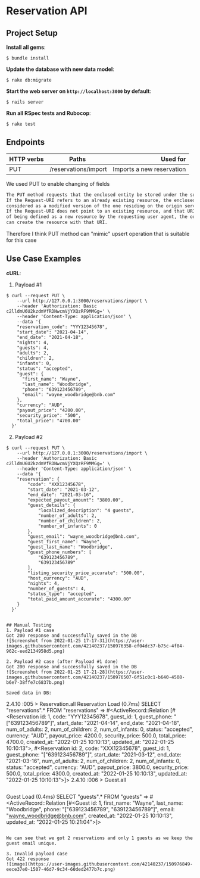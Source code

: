 # Reservation API

## Project Setup

**Install all gems**:

```console
$ bundle install
```

**Update the database with new data model**:

```console
$ rake db:migrate
```

**Start the web server on `http://localhost:3000` by default**:

```console
$ rails server
```

**Run all RSpec tests and Rubocop**:

```console
$ rake test
```

## Endpoints

| HTTP verbs | Paths  | Used for |
| ---------- | ------ | --------:|
| PUT | /reservations/import| Imports a new reservation |

We used PUT to enable changing of fields
```markdown
The PUT method requests that the enclosed entity be stored under the supplied Request-URI. 
If the Request-URI refers to an already existing resource, the enclosed entity SHOULD be 
considered as a modified version of the one residing on the origin server. 
If the Request-URI does not point to an existing resource, and that URI is capable 
of being defined as a new resource by the requesting user agent, the origin server 
can create the resource with that URI.
```

Therefore I think PUT method can "mimic" upsert operation that is suitable for this case

## Use Case Examples

**cURL**:

1. Payload #1
```console
$ curl --request PUT \
    --url http://127.0.0.1:3000/reservations/import \
    --header 'Authorization: Basic c2lldmU6U2kzdmVfRDNwcmVjYXQzRF9MMGg=' \
    --header 'Content-Type: application/json' \
    --data '{
    "reservation_code": "YYY12345678",
    "start_date": "2021-04-14",
    "end_date": "2021-04-18",
    "nights": 4,
    "guests": 4,
    "adults": 2,
    "children": 2,
    "infants": 0,
    "status": "accepted",
    "guest": {
      "first_name": "Wayne",
      "last_name": "Woodbridge",
      "phone": "639123456789",
      "email": "wayne_woodbridge@bnb.com"
    },
    "currency": "AUD",
    "payout_price": "4200.00",
    "security_price": "500",
    "total_price": "4700.00"
  }'
```

2. Payload #2
```console
$ curl --request PUT \
    --url http://127.0.0.1:3000/reservations/import \
    --header 'Authorization: Basic c2lldmU6U2kzdmVfRDNwcmVjYXQzRF9MMGg=' \
    --header 'Content-Type: application/json' \
    --data '{
  	"reservation": {
  		"code": "XXX12345678",
  		"start_date": "2021-03-12",
  		"end_date": "2021-03-16",
  		"expected_payout_amount": "3800.00",
  		"guest_details": {
  			"localized_description": "4 guests",
  			"number_of_adults": 2,
  			"number_of_children": 2,
  			"number_of_infants": 0
  		},
  		"guest_email": "wayne_woodbridge@bnb.com",
  		"guest_first_name": "Wayne",
  		"guest_last_name": "Woodbridge",
  		"guest_phone_numbers": [
  			"639123456789",
  			"639123456789"
  		],
  		"listing_security_price_accurate": "500.00",
  		"host_currency": "AUD",
  		"nights": 4,
  		"number_of_guests": 4,
  		"status_type": "accepted",
  		"total_paid_amount_accurate": "4300.00"
  	}
  }'


## Manual Testing
1. Payload #1 case
Got 200 response and successfully saved in the DB
![Screenshot from 2022-01-25 17-17-31](https://user-images.githubusercontent.com/42140237/150976358-ef04dc37-b75c-4f04-962c-eed2134958d5.png)

2. Payload #2 case (after Payload #1 done)
Got 200 response and successfully saved in the DB
![Screenshot from 2022-01-25 17-21-28](https://user-images.githubusercontent.com/42140237/150976507-6f51c0c1-b640-4508-b6e7-38ffe7c6837b.png)

Saved data in DB:
```
2.4.10 :005 > Reservation.all
  Reservation Load (0.7ms)  SELECT "reservations".* FROM "reservations"
 => #<ActiveRecord::Relation [#<Reservation id: 1, code: "YYY12345678", guest_id: 1, guest_phone: "[\"639123456789\"]", start_date: "2021-04-14", end_date: "2021-04-18", num_of_adults: 2, num_of_children: 2, num_of_infants: 0, status: "accepted", currency: "AUD", payout_price: 4200.0, security_price: 500.0, total_price: 4700.0, created_at: "2022-01-25 10:10:13", updated_at: "2022-01-25 10:10:13">, #<Reservation id: 2, code: "XXX12345678", guest_id: 1, guest_phone: "[\"639123456789\"]", start_date: "2021-03-12", end_date: "2021-03-16", num_of_adults: 2, num_of_children: 2, num_of_infants: 0, status: "accepted", currency: "AUD", payout_price: 3800.0, security_price: 500.0, total_price: 4300.0, created_at: "2022-01-25 10:10:13", updated_at: "2022-01-25 10:10:13">]> 
2.4.10 :006 > Guest.all
```

```
  Guest Load (0.4ms)  SELECT "guests".* FROM "guests"
 => #<ActiveRecord::Relation [#<Guest id: 1, first_name: "Wayne", last_name: "Woodbridge", phone: "[\"639123456789\", \"639123456789\"]", email: "wayne_woodbridge@bnb.com", created_at: "2022-01-25 10:10:13", updated_at: "2022-01-25 10:21:04">]>
```

We can see that we got 2 reservations and only 1 guests as we keep the guest email unique.

3. Invalid payload case
Got 422 response
![image](https://user-images.githubusercontent.com/42140237/150976849-eece37e0-1507-46d7-9c34-60ded2477b7c.png)
